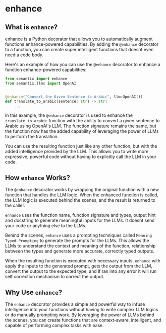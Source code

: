 # enhance

## What is `enhance`?

enhance is a Python decorator that allows you to automatically augment functions enhance-powered capabilities. By adding the `@enhance` decorator to a function, you can create super intelligent functions that doesnt even need a code body.

Here's an example of how you can use the `@enhance` decorator to enhance a function enhance-powered capabilities:

```python
from semantix import enhance
from semantix.llms import OpenAI


@enhance("Convert the Given Sentence to Arabic", llm=OpenAI())
def translate_to_arabic(sentence: str) -> str:
    ...
```

In this example, the `@enhance` decorator is used to enhance the `translate_to_arabic` function with the ability to convert a given sentence to Arabic using OpenAI's LLM. The function signature remains the same, but the function now has the added capability of leveraging the power of LLMs to perform the translation.

You can use the resulting function just like any other function, but with the added intelligence provided by the LLM. This allows you to write more expressive, powerful code without having to explicitly call the LLM in your code.

## How `enhance` Works?

The `@enhance` decorator works by wrapping the original function with a new function that handles the LLM logic. When the enhanced function is called, the LLM logic is executed behind the scenes, and the result is returned to the caller.

`enhance` uses the function name, function signature and types, output hint and docstring to generate meaningful inputs for the LLMs. It doesnt send your code or anything else to the LLMs.

Behind the scenes, `enhance` uses a prompting techniques called `Meaning Typed Prompting` to generate the prompts for the LLMs. This allows the LLMs to understand the context and meaning of the function, relationship between the types and generate more accurate, correctly typed outputs.

When the resulting function is executed with necessary inputs, `enhance` with apply the inputs to the generated prompt, gets the output from the LLM, convert the output to the expected type, and if ran into any error it will run self correction mechanism to correct the output.

## Why Use `enhance`?

The `enhance` decorator provides a simple and powerful way to infuse intelligence into your functions without having to write complex LLM logics or do manually prompting work. By leveraging the power of LLMs behind the scenes, you can create functions that are context-aware, intelligent, and capable of performing complex tasks with ease.
